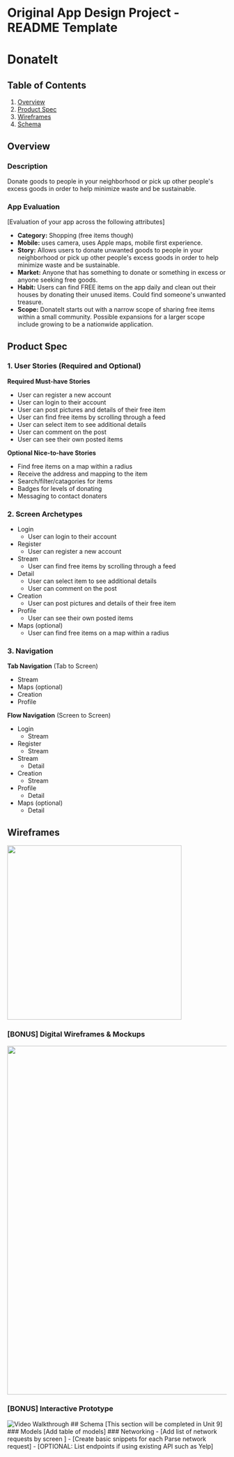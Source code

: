 Original App Design Project - README Template
===

# DonateIt

## Table of Contents
1. [Overview](#Overview)
1. [Product Spec](#Product-Spec)
1. [Wireframes](#Wireframes)
2. [Schema](#Schema)

## Overview
### Description
Donate goods to people in your neighborhood or pick up other people's excess goods in order to help minimize waste and be sustainable.

### App Evaluation
[Evaluation of your app across the following attributes]
- **Category:** Shopping (free items though)
- **Mobile:** uses camera, uses Apple maps, mobile first experience.
- **Story:** Allows users to donate unwanted goods to people in your neighborhood or pick up other people's excess goods in order to help minimize waste and be sustainable.
- **Market:** Anyone that has something to donate or something in excess or anyone seeking free goods.
- **Habit:** Users can find FREE items on the app daily and clean out their houses by donating their unused items. Could find someone's unwanted treasure.
- **Scope:** DonateIt starts out with a narrow scope of sharing free items within a small community. Possible expansions for a larger scope include growing to be a nationwide application.

## Product Spec

### 1. User Stories (Required and Optional)

**Required Must-have Stories**

* User can register a new account
* User can login to their account
* User can post pictures and details of their free item
* User can find free items by scrolling through a feed
* User can select item to see additional details
* User can comment on the post
* User can see their own posted items


**Optional Nice-to-have Stories**

* Find free items on a map within a radius
* Receive the address and mapping to the item
* Search/filter/catagories for items
* Badges for levels of donating
* Messaging to contact donaters

### 2. Screen Archetypes

* Login
   * User can login to their account
* Register
   * User can register a new account
* Stream
    * User can find free items by scrolling through a feed
* Detail
    * User can select item to see additional details
    * User can comment on the post
* Creation
    * User can post pictures and details of their free item
* Profile
    * User can see their own posted items
* Maps (optional)
    * User can find free items on a map within a radius

### 3. Navigation

**Tab Navigation** (Tab to Screen)

* Stream
* Maps (optional)
* Creation
* Profile

**Flow Navigation** (Screen to Screen)

* Login
   * Stream
* Register
   * Stream
* Stream
    * Detail
* Creation
    * Stream
* Profile
    * Detail
* Maps (optional)
    * Detail

## Wireframes
<img src="https://github.com/Hasama-Twins/DonateIt/blob/main/SketchWireframe.png" width=400>

### [BONUS] Digital Wireframes & Mockups
<img src="https://github.com/Hasama-Twins/DonateIt/blob/main/digitalwireframe.png" width=800>

### [BONUS] Interactive Prototype
<img src='https://recordit.co/oMWGvigB0a.gif' title='Video Walkthrough' width='' alt='Video Walkthrough' />
## Schema 
[This section will be completed in Unit 9]
### Models
[Add table of models]
### Networking
- [Add list of network requests by screen ]
- [Create basic snippets for each Parse network request]
- [OPTIONAL: List endpoints if using existing API such as Yelp]
